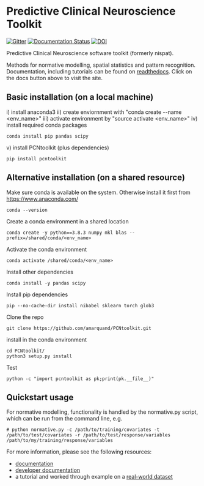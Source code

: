 # Predictive Clinical Neuroscience Toolkit
[![Gitter](https://badges.gitter.im/predictive-clinical-neuroscience/community.svg)](https://gitter.im/predictive-clinical-neuroscience/community?utm_source=badge&utm_medium=badge&utm_campaign=pr-badge) [![Documentation Status](https://readthedocs.org/projects/pcntoolkit/badge/?version=latest)](https://pcntoolkit.readthedocs.io/en/latest/?badge=latest) [![DOI](https://zenodo.org/badge/DOI/10.5281/zenodo.5207839.svg)](https://doi.org/10.5281/zenodo.5207839)


Predictive Clinical Neuroscience software toolkit (formerly nispat). 

Methods for normative modelling, spatial statistics and pattern recognition. Documentation, including tutorials can be found on [readthedocs](https://pcntoolkit.readthedocs.io/en/latest/). Click on the docs button above to visit the site. 

## Basic installation (on a local machine)

i) install anaconda3 ii) create enviornment with "conda create --name <env_name>" iii) activate environment by "source activate <env_name>" iv) install required conda packages

```
conda install pip pandas scipy
```

v) install PCNtoolkit (plus dependencies)

```
pip install pcntoolkit
```

## Alternative installation (on a shared resource)
Make sure conda is available on the system.
Otherwise install it first from https://www.anaconda.com/ 

```
conda --version
```

Create a conda environment in a shared location

```
conda create -y python==3.8.3 numpy mkl blas --prefix=/shared/conda/<env_name>
```

Activate the conda environment 

```
conda activate /shared/conda/<env_name>
```

Install other dependencies

```
conda install -y pandas scipy 
```

Install pip dependencies

```
pip --no-cache-dir install nibabel sklearn torch glob3 
```

Clone the repo

```
git clone https://github.com/amarquand/PCNtoolkit.git
```

install in the conda environment

```
cd PCNtoolkit/
python3 setup.py install
```

Test 
```
python -c "import pcntoolkit as pk;print(pk.__file__)"
```

## Quickstart usage

For normative modelling, functionality is handled by the normative.py script, which can be run from the command line, e.g.

```
# python normative.py -c /path/to/training/covariates -t /path/to/test/covariates -r /path/to/test/response/variables /path/to/my/training/response/variables
```

For more information, please see the following resources:

* [documentation](https://github.com/amarquand/PCNtoolkit/wiki/Home)
* [developer documentation](https://amarquand.github.io/PCNtoolkit/doc/build/html/)
* a tutorial and worked through example on a [real-world dataset](https://github.com/predictive-clinical-neuroscience/PCNtoolkit-demo)
